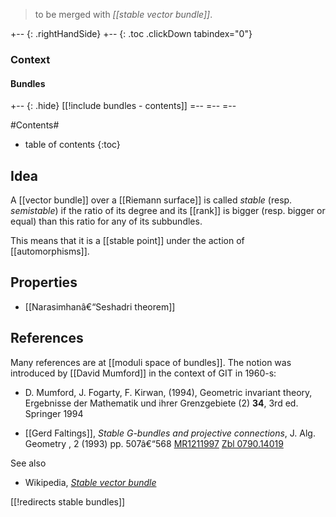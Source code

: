 
> to be merged with _[[stable vector bundle]]_.

+-- {: .rightHandSide}
+-- {: .toc .clickDown tabindex="0"}
### Context
#### Bundles
+-- {: .hide}
[[!include bundles - contents]]
=--
=--
=--


#Contents#
* table of contents
{:toc}

## Idea

A [[vector bundle]] over a [[Riemann surface]] is called _stable_ (resp. _semistable_) if the ratio of its degree and its [[rank]] is bigger (resp. bigger or equal) than this ratio for any of its subbundles. 

This means that it is a [[stable point]] under the action of [[automorphisms]].

## Properties

* [[Narasimhanâ€“Seshadri theorem]]

## References


Many references are at [[moduli space of bundles]]. The notion was introduced by [[David Mumford]] in the context of GIT in 1960-s:

* D. Mumford, J. Fogarty, F. Kirwan, (1994), Geometric invariant theory, Ergebnisse der Mathematik und ihrer Grenzgebiete (2) __34__, 3rd ed. Springer 1994

* [[Gerd Faltings]], _Stable G-bundles and projective connections_, J. Alg. Geometry , 2 (1993) pp. 507â€“568 [MR1211997](http://www.ams.org/mathscinet-getitem?mr=1211997) [Zbl 0790.14019](http://www.zentralblatt-math.org/zbmath/search/?q=an%3A0790.14019)
	

See also

* Wikipedia, _[Stable vector bundle](http://en.wikipedia.org/wiki/Stable_vector_bundle)_


[[!redirects stable bundles]]